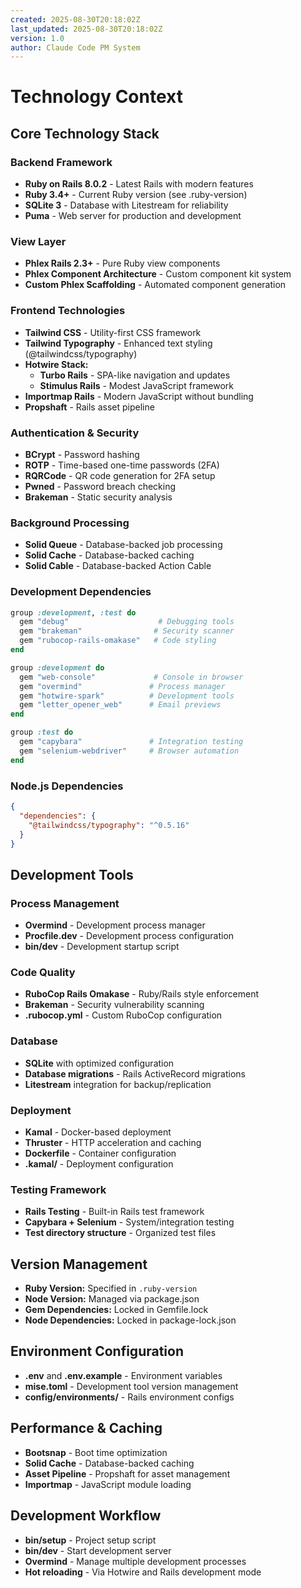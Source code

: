 ```yaml
---
created: 2025-08-30T20:18:02Z
last_updated: 2025-08-30T20:18:02Z
version: 1.0
author: Claude Code PM System
---
```


# Technology Context

## Core Technology Stack
### Backend Framework
- **Ruby on Rails 8.0.2** - Latest Rails with modern features
- **Ruby 3.4+** - Current Ruby version (see .ruby-version)
- **SQLite 3** - Database with Litestream for reliability
- **Puma** - Web server for production and development

### View Layer
- **Phlex Rails 2.3+** - Pure Ruby view components
- **Phlex Component Architecture** - Custom component kit system
- **Custom Phlex Scaffolding** - Automated component generation

### Frontend Technologies  
- **Tailwind CSS** - Utility-first CSS framework
- **Tailwind Typography** - Enhanced text styling (@tailwindcss/typography)
- **Hotwire Stack:**
  - **Turbo Rails** - SPA-like navigation and updates
  - **Stimulus Rails** - Modest JavaScript framework
- **Importmap Rails** - Modern JavaScript without bundling
- **Propshaft** - Rails asset pipeline

### Authentication & Security
- **BCrypt** - Password hashing
- **ROTP** - Time-based one-time passwords (2FA)
- **RQRCode** - QR code generation for 2FA setup
- **Pwned** - Password breach checking
- **Brakeman** - Static security analysis

### Background Processing
- **Solid Queue** - Database-backed job processing
- **Solid Cache** - Database-backed caching
- **Solid Cable** - Database-backed Action Cable

### Development Dependencies
```ruby
group :development, :test do
  gem "debug"                    # Debugging tools
  gem "brakeman"                # Security scanner
  gem "rubocop-rails-omakase"   # Code styling
end

group :development do
  gem "web-console"             # Console in browser
  gem "overmind"               # Process manager
  gem "hotwire-spark"          # Development tools
  gem "letter_opener_web"      # Email previews
end

group :test do
  gem "capybara"               # Integration testing
  gem "selenium-webdriver"     # Browser automation
end
```

### Node.js Dependencies
```json
{
  "dependencies": {
    "@tailwindcss/typography": "^0.5.16"
  }
}
```

## Development Tools
### Process Management
- **Overmind** - Development process manager
- **Procfile.dev** - Development process configuration
- **bin/dev** - Development startup script

### Code Quality
- **RuboCop Rails Omakase** - Ruby/Rails style enforcement
- **Brakeman** - Security vulnerability scanning
- **.rubocop.yml** - Custom RuboCop configuration

### Database
- **SQLite** with optimized configuration
- **Database migrations** - Rails ActiveRecord migrations
- **Litestream** integration for backup/replication

### Deployment
- **Kamal** - Docker-based deployment
- **Thruster** - HTTP acceleration and caching
- **Dockerfile** - Container configuration
- **.kamal/** - Deployment configuration

### Testing Framework
- **Rails Testing** - Built-in Rails test framework
- **Capybara + Selenium** - System/integration testing
- **Test directory structure** - Organized test files

## Version Management
- **Ruby Version:** Specified in `.ruby-version`
- **Node Version:** Managed via package.json
- **Gem Dependencies:** Locked in Gemfile.lock
- **Node Dependencies:** Locked in package-lock.json

## Environment Configuration
- **.env** and **.env.example** - Environment variables
- **mise.toml** - Development tool version management
- **config/environments/** - Rails environment configs

## Performance & Caching
- **Bootsnap** - Boot time optimization
- **Solid Cache** - Database-backed caching
- **Asset Pipeline** - Propshaft for asset management
- **Importmap** - JavaScript module loading

## Development Workflow
- **bin/setup** - Project setup script
- **bin/dev** - Start development server
- **Overmind** - Manage multiple development processes
- **Hot reloading** - Via Hotwire and Rails development mode